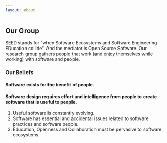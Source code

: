 ```yaml
---
layout: about
---
```


## Our Group
 
SEED stands for "when Software Ecosystems and Software Engineering EDucation collide". 
And the mediator is Open Source Software.
Our research group gathers people that work (and enjoy themselves while working) with software and people.

### Our Beliefs

#### Software exists for the benefit of people.
#### Software design requires effort and intelligence from people to create software that is useful to people. 

1. Useful software is constantly evolving. 
2. Software has essential and accidental issues related to software practices and software people.
3. Education, Openness and Collaboration must be pervasive to software ecosystems.

